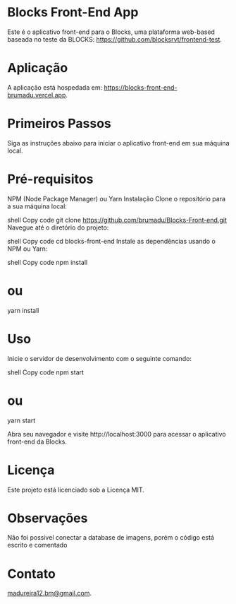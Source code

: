 # Blocks Front-End App
Este é o aplicativo front-end para o Blocks, uma plataforma web-based baseada no teste da BLOCKS:
https://github.com/blocksrvt/frontend-test.

# Aplicação
A aplicação está hospedada em:
https://blocks-front-end-brumadu.vercel.app.

# Primeiros Passos
Siga as instruções abaixo para iniciar o aplicativo front-end em sua máquina local.

# Pré-requisitos
NPM (Node Package Manager) ou Yarn
Instalação
Clone o repositório para a sua máquina local:

shell
Copy code
git clone https://github.com/brumadu/Blocks-Front-end.git
Navegue até o diretório do projeto:

shell
Copy code
cd blocks-front-end
Instale as dependências usando o NPM ou Yarn:

shell
Copy code
npm install
# ou
yarn install

# Uso
Inicie o servidor de desenvolvimento com o seguinte comando:

shell
Copy code
npm start
# ou
yarn start

Abra seu navegador e visite http://localhost:3000 para acessar o aplicativo front-end da Blocks.

# Licença
Este projeto está licenciado sob a Licença MIT.

# Observações
Não foi possivel conectar a database de imagens, porém o código está escrito e comentado

# Contato
madureira12.bm@gmail.com.

